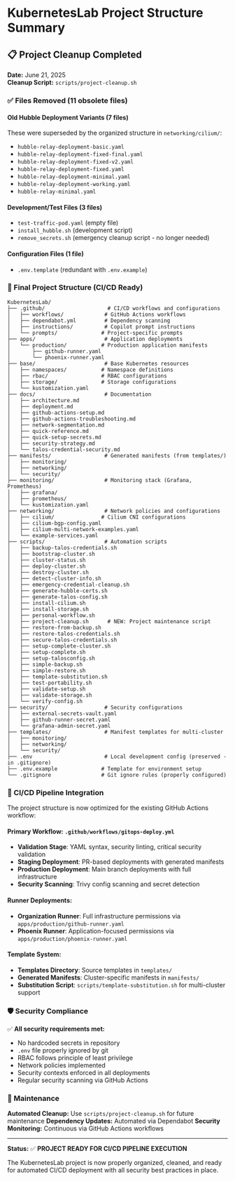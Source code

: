 # KubernetesLab Project Structure Summary

## 📋 Project Cleanup Completed

**Date:** June 21, 2025  
**Cleanup Script:** `scripts/project-cleanup.sh`

### ✅ Files Removed (11 obsolete files)

#### Old Hubble Deployment Variants (7 files)
These were superseded by the organized structure in `networking/cilium/`:
- `hubble-relay-deployment-basic.yaml`
- `hubble-relay-deployment-fixed-final.yaml`
- `hubble-relay-deployment-fixed-v2.yaml`
- `hubble-relay-deployment-fixed.yaml`
- `hubble-relay-deployment-minimal.yaml`
- `hubble-relay-deployment-working.yaml`
- `hubble-relay-minimal.yaml`

#### Development/Test Files (3 files)
- `test-traffic-pod.yaml` (empty file)
- `install_hubble.sh` (development script)
- `remove_secrets.sh` (emergency cleanup script - no longer needed)

#### Configuration Files (1 file)
- `.env.template` (redundant with `.env.example`)

### 📁 Final Project Structure (CI/CD Ready)

```
KubernetesLab/
├── .github/                    # CI/CD workflows and configurations
│   ├── workflows/             # GitHub Actions workflows
│   ├── dependabot.yml         # Dependency scanning
│   ├── instructions/          # Copilot prompt instructions
│   └── prompts/              # Project-specific prompts
├── apps/                      # Application deployments
│   └── production/           # Production application manifests
│       ├── github-runner.yaml
│       └── phoenix-runner.yaml
├── base/                      # Base Kubernetes resources
│   ├── namespaces/           # Namespace definitions
│   ├── rbac/                 # RBAC configurations
│   ├── storage/              # Storage configurations
│   └── kustomization.yaml
├── docs/                      # Documentation
│   ├── architecture.md
│   ├── deployment.md
│   ├── github-actions-setup.md
│   ├── github-actions-troubleshooting.md
│   ├── network-segmentation.md
│   ├── quick-reference.md
│   ├── quick-setup-secrets.md
│   ├── security-strategy.md
│   └── talos-credential-security.md
├── manifests/                 # Generated manifests (from templates/)
│   ├── monitoring/
│   ├── networking/
│   └── security/
├── monitoring/                # Monitoring stack (Grafana, Prometheus)
│   ├── grafana/
│   ├── prometheus/
│   └── kustomization.yaml
├── networking/                # Network policies and configurations
│   ├── cilium/               # Cilium CNI configurations
│   ├── cilium-bgp-config.yaml
│   ├── cilium-multi-network-examples.yaml
│   └── example-services.yaml
├── scripts/                   # Automation scripts
│   ├── backup-talos-credentials.sh
│   ├── bootstrap-cluster.sh
│   ├── cluster-status.sh
│   ├── deploy-cluster.sh
│   ├── destroy-cluster.sh
│   ├── detect-cluster-info.sh
│   ├── emergency-credential-cleanup.sh
│   ├── generate-hubble-certs.sh
│   ├── generate-talos-config.sh
│   ├── install-cilium.sh
│   ├── install-storage.sh
│   ├── personal-workflow.sh
│   ├── project-cleanup.sh      # NEW: Project maintenance script
│   ├── restore-from-backup.sh
│   ├── restore-talos-credentials.sh
│   ├── secure-talos-credentials.sh
│   ├── setup-complete-cluster.sh
│   ├── setup-complete.sh
│   ├── setup-talosconfig.sh
│   ├── simple-backup.sh
│   ├── simple-restore.sh
│   ├── template-substitution.sh
│   ├── test-portability.sh
│   ├── validate-setup.sh
│   ├── validate-storage.sh
│   └── verify-config.sh
├── security/                  # Security configurations
│   ├── external-secrets-vault.yaml
│   ├── github-runner-secret.yaml
│   └── grafana-admin-secret.yaml
├── templates/                 # Manifest templates for multi-cluster
│   ├── monitoring/
│   ├── networking/
│   └── security/
├── .env                       # Local development config (preserved - in .gitignore)
├── .env.example              # Template for environment setup
└── .gitignore                # Git ignore rules (properly configured)
```

### 🔧 CI/CD Pipeline Integration

The project structure is now optimized for the existing GitHub Actions workflow:

#### Primary Workflow: `.github/workflows/gitops-deploy.yml`
- **Validation Stage**: YAML syntax, security linting, critical security validation
- **Staging Deployment**: PR-based deployments with generated manifests
- **Production Deployment**: Main branch deployments with full infrastructure
- **Security Scanning**: Trivy config scanning and secret detection

#### Runner Deployments:
- **Organization Runner**: Full infrastructure permissions via `apps/production/github-runner.yaml`
- **Phoenix Runner**: Application-focused permissions via `apps/production/phoenix-runner.yaml`

#### Template System:
- **Templates Directory**: Source templates in `templates/`
- **Generated Manifests**: Cluster-specific manifests in `manifests/`
- **Substitution Script**: `scripts/template-substitution.sh` for multi-cluster support

### 🛡️ Security Compliance

✅ **All security requirements met:**
- No hardcoded secrets in repository
- `.env` file properly ignored by git
- RBAC follows principle of least privilege
- Network policies implemented
- Security contexts enforced in all deployments
- Regular security scanning via GitHub Actions

### 🔄 Maintenance

**Automated Cleanup:** Use `scripts/project-cleanup.sh` for future maintenance
**Dependency Updates:** Automated via Dependabot
**Security Monitoring:** Continuous via GitHub Actions workflows

---

**Status:** ✅ **PROJECT READY FOR CI/CD PIPELINE EXECUTION**

The KubernetesLab project is now properly organized, cleaned, and ready for automated CI/CD deployment with all security best practices in place.
